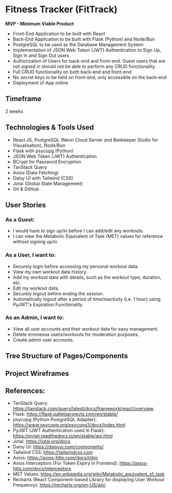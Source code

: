 # Fitness Tracker (FitTrack)

**MVP - Minimum Viable Product**

- Front-End Application to be built with React
- Back-End Application to be built with Flask (Python) and Node/Bun
- PostgreSQL to be used as the Database Management System
- Implementation of JSON Web Token (JWT) Authentication to Sign Up, Sign In and Sign Out users
- Authorization of Users for back-end and front-end. Guest users that are not signed in should not be able to perform any CRUD functionality
- Full CRUD functionality on both back-end and front-end
- No secret keys to be held on front-end, only accessible on the back-end
- Deployment of App online

## Timeframe

2 weeks

## Technologies & Tools Used

- React JS, PostgreSQL (Neon Cloud Server and Beekeeper Studio for Visualisation), Node/Bun
- Flask with psycopg (Python)
- JSON Web Token (JWT) Authentication
- BCrypt for Password Encryption
- TanStack Query
- Axios (Data Fetching)
- Daisy UI with Tailwind (CSS)
- Jotai (Global State Management)
- Git & GitHub

## User Stories

### As a Guest:
- I would have to sign up/in before I can add/edit any workouts.
- I can view the Metabolic Equivalent of Task (MET) values for reference without signing up/in

### As a User, I want to:
- Securely login before accessing my personal workout data.
- View my own workout data history.
- Add my workout data with details, such as the workout type, duration, etc.
- Edit my workout data.
- Securely logout before ending the session.
- Automatically logout after a period of time/inactivity (i.e. 1 hour) using PyJWT's Expiration Functionality

### As an Admin, I want to:
- View all user accounts and their workout data for easy management.
- Delete erroneous users/workouts for moderation purposes.
- Create admin user accounts.

## Tree Structure of Pages/Components

## Project Wireframes

## References:
- TanStack Query: https://tanstack.com/query/latest/docs/framework/react/overview
- Flask: https://flask.palletsprojects.com/en/stable/
- psycopg (Python PostgreSQL Adapter): https://www.psycopg.org/psycopg3/docs/index.html
- PyJWT (JWT Authentication used in Flask): https://pyjwt.readthedocs.io/en/stable/api.html
- Jotai: https://jotai.org/docs
- Daisy UI: https://daisyui.com/components/
- Tailwind CSS: https://tailwindcss.com
- Axios: https://axios-http.com/docs/intro
- Axios Interceptors (For Token Expiry in Frontend): https://axios-http.com/docs/interceptors
- MET Values: https://en.wikipedia.org/wiki/Metabolic_equivalent_of_task
- Recharts (React Component-based Library for displaying User Workout Frequency): https://recharts.org/en-US/api/